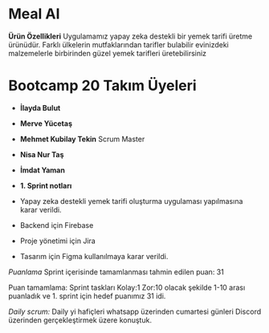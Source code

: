 # Meal AI
**Ürün Özellikleri**
Uygulamamız yapay zeka destekli bir yemek tarifi üretme ürünüdür. Farklı ülkelerin mutfaklarından tarifler bulabilir evinizdeki malzemelerle birbirinden güzel yemek tarifleri üretebilirsiniz

# Bootcamp 20 Takım Üyeleri

- **İlayda Bulut**
- **Merve Yücetaş**
- **Mehmet Kubilay Tekin** Scrum Master
- **Nisa Nur Taş**
- **İmdat Yaman**

- **1. Sprint notları**
- Yapay zeka destekli yemek tarifi oluşturma uygulaması yapılmasına karar verildi.

- Backend için Firebase
- Proje yönetimi için Jira
- Tasarım için Figma kullanılmaya karar verildi.

*Puanlama*
Sprint içerisinde tamamlanması tahmin edilen puan: 31

Puan tamamlama: Sprint taskları Kolay:1 Zor:10 olacak şekilde 1-10 arası puanladık ve 1. sprint için hedef puanımız 31 idi.

*Daily scrum:* Daily yi hafiçleri whatsapp üzerinden cumartesi günleri Discord üzerinden gerçekleştirmek üzere konuştuk.

